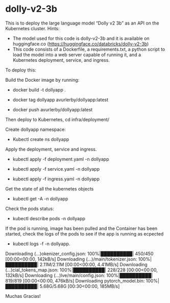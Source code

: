 # dolly-v2-3b

This is to deploy the large language model “Dolly v2 3b” as an API on the Kubernetes cluster.
Hints:
- The model used for this code is dolly-v2-3b and it is available on huggingface.co (https://huggingface.co/databricks/dolly-v2-3b)
- This code consists of a Dockerfile, a requirements.txt, a python script to load the model into a web
server capable of running it, and a Kubernetes deployment, service, and ingress.

To deploy this:

Build the Docker image by running: 

- docker build -t dollyapp .

- docker tag dollyapp avurlerby/dollyapp:latest

- docker push avurlerby/dollyapp:latest

Then deploy to Kubernetes, cd infra/deployment/

Create dollyapp namespace:

- Kubectl create ns dollyapp

Apply the deployment, service and ingress.

- kubectl apply -f deployment.yaml -n dollyapp

- kubectl apply -f service.yaml -n dollyapp

- kubectl apply -f ingress.yaml -n dollyapp


Get the state of all the kubernetes objects

-  kubectl get -A -n dollyapp

Check the pods status:

- kubectl describe pods -n dollyapp

If the pod is running, image has been pulled and the Container has been started, check the logs of the pods to see if the app is running as ecpected

- kubectl logs -f <dollyapp-pod-name> -n dollyapp.


Downloading (…)okenizer_config.json: 100%|██████████| 450/450 [00:00<00:00, 142kB/s]
Downloading (…)/main/tokenizer.json: 100%|██████████| 2.11M/2.11M [00:00<00:00, 4.41MB/s]
Downloading (…)cial_tokens_map.json: 100%|██████████| 228/228 [00:00<00:00, 132kB/s]
Downloading (…)lve/main/config.json: 100%|██████████| 819/819 [00:00<00:00, 476kB/s]
Downloading pytorch_model.bin: 100%|██████████| 5.68G/5.68G [00:30<00:00, 185MB/s] 

Muchas Gracias!
